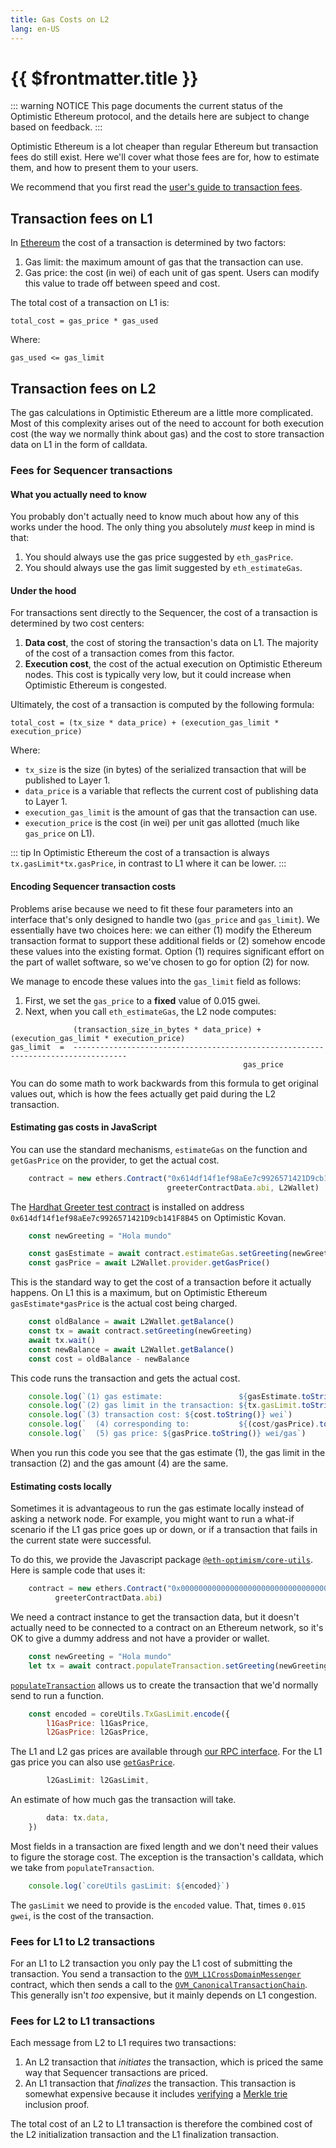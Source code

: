 ```yaml
---
title: Gas Costs on L2
lang: en-US
---
```


# {{ $frontmatter.title }}

::: warning NOTICE
This page documents the current status of the Optimistic Ethereum protocol, and the details here are subject to change based on feedback.
:::

Optimistic Ethereum is a lot cheaper than regular Ethereum but transaction fees do still exist.
Here we'll cover what those fees are for, how to estimate them, and how to present them to your users.

We recommend that you first read the [user's guide to transaction fees](/docs/users/fees.md).

## Transaction fees on L1

In [Ethereum](https://ethereum.org/en/developers/docs/gas/#why-do-gas-fees-exist) the cost of a transaction is determined by two factors:

1. Gas limit: the maximum amount of gas that the transaction can use.
1. Gas price: the cost (in wei) of each unit of gas spent. Users can modify this value to trade off between speed and cost.

The total cost of a transaction on L1 is:

```
total_cost = gas_price * gas_used
```

Where:

```
gas_used <= gas_limit
```

## Transaction fees on L2

The gas calculations in Optimistic Ethereum are a little more complicated.
Most of this complexity arises out of the need to account for both execution cost (the way we normally think about gas) and the cost to store transaction data on L1 in the form of calldata.

### Fees for Sequencer transactions

#### What you actually need to know

You probably don't actually need to know much about how any of this works under the hood.
The only thing you absolutely *must* keep in mind is that:
1. You should always use the gas price suggested by `eth_gasPrice`.
2. You should always use the gas limit suggested by `eth_estimateGas`.

#### Under the hood

For transactions sent directly to the Sequencer, the cost of a transaction is determined by two cost centers:

1. **Data cost**, the cost of storing the transaction's data on L1. The majority of the cost of a transaction comes from this factor.
2. **Execution cost**, the cost of the actual execution on Optimistic Ethereum nodes. This cost is typically very low, but it could increase when Optimistic Ethereum is congested.

Ultimately, the cost of a transaction is computed by the following formula:

```text
total_cost = (tx_size * data_price) + (execution_gas_limit * execution_price)
```

Where:

* `tx_size` is the size (in bytes) of the serialized transaction that will be published to Layer 1.
* `data_price` is a variable that reflects the current cost of publishing data to Layer 1.
* `execution_gas_limit` is the amount of gas that the transaction can use.
* `execution_price` is the cost (in wei) per unit gas allotted (much like `gas_price` on L1).


::: tip
In Optimistic Ethereum the cost of a transaction is always
`tx.gasLimit*tx.gasPrice`, in contrast to L1 where it can be lower.
:::

#### Encoding Sequencer transaction costs

Problems arise because we need to fit these four parameters into an interface that's only designed to handle two (`gas_price` and `gas_limit`).
We essentially have two choices here: we can either (1) modify the Ethereum transaction format to support these additional fields or (2) somehow encode these values into the existing format.
Option (1) requires significant effort on the part of wallet software, so we've chosen to go for option (2) for now.

We manage to encode these values into the `gas_limit` field as follows:

1. First, we set the `gas_price` to a **fixed** value of 0.015 gwei.
2. Next, when you call `eth_estimateGas`, the L2 node computes:

```text
              (transaction_size_in_bytes * data_price) + (execution_gas_limit * execution_price)
gas_limit  =  ----------------------------------------------------------------------------------
                                                    gas_price
```

You can do some math to work backwards from this formula to get original values out, which is how the fees actually get paid during the L2 transaction.

#### Estimating gas costs in JavaScript

You can use the standard mechanisms, `estimateGas` 
on the function and `getGasPrice` on the provider, to get the actual
cost.

```javascript
    contract = new ethers.Contract("0x614df14f1ef98aEe7c9926571421D9cb141F8B45",
                                   greeterContractData.abi, L2Wallet)
```

The [Hardhat Greeter test contract](https://github.com/nomiclabs/hardhat/blob/master/packages/hardhat-core/sample-projects/basic/contracts/Greeter.sol) is installed on 
address `0x614df14f1ef98aEe7c9926571421D9cb141F8B45` on Optimistic Kovan.

```javascript
    const newGreeting = "Hola mundo"

    const gasEstimate = await contract.estimateGas.setGreeting(newGreeting)
    const gasPrice = await L2Wallet.provider.getGasPrice()
```

This is the standard way to get the cost of a transaction before it actually
happens. On L1 this is a maximum, but on Optimistic Ethereum `gasEstimate*gasPrice`
is the actual cost being charged.

```javascript
    const oldBalance = await L2Wallet.getBalance()
    const tx = await contract.setGreeting(newGreeting)
    await tx.wait()
    const newBalance = await L2Wallet.getBalance()    
    const cost = oldBalance - newBalance
```

This code runs the transaction and gets the actual cost.

```javascript
    console.log(`(1) gas estimate:                 ${gasEstimate.toString()}`)
    console.log(`(2) gas limit in the transaction: ${tx.gasLimit.toString()}`)
    console.log(`(3) transaction cost: ${cost.toString()} wei`)
    console.log(`  (4) corresponding to:           ${(cost/gasPrice).toString()} gas`)
    console.log(`  (5) gas price: ${gasPrice.toString()} wei/gas`)  
```

When you run this code you see that the gas estimate (1), the gas limit in the 
transaction (2) and the gas amount (4) are the same.

#### Estimating costs locally

Sometimes it is advantageous to run the gas estimate locally instead of asking
a network node. For example, you might want to run a what-if scenario if the
L1 gas price goes up or down, or if a transaction that fails in the current
state were successful.

To do this, we provide the Javascript package 
[`@eth-optimism/core-utils`](https://www.npmjs.com/package/@eth-optimism/core-utils). Here is sample code that uses it:


```javascript
    contract = new ethers.Contract("0x0000000000000000000000000000000000000000", 
          greeterContractData.abi)
```

We need a contract instance to get the transaction data, but it doesn't
actually need to be connected to a contract on an Ethereum network, so
it's OK to give a dummy address and not have a provider or wallet.

```javascript
    const newGreeting = "Hola mundo"
    let tx = await contract.populateTransaction.setGreeting(newGreeting)
```

[`populateTransaction`](https://docs.ethers.io/v5/api/contract/contract/#contract-populateTransaction) allows us to create the transaction
that we'd normally send to run a function. 

```javascript
    const encoded = coreUtils.TxGasLimit.encode({
        l1GasPrice: l1GasPrice,
        l2GasPrice: l2GasPrice,
```

The L1 and L2 gas prices are available through [our RPC 
interface](/docs/developers/l2/rpc.html#rollup-gasprices). For the L1
gas price you can also use [`getGasPrice`](https://docs.ethers.io/v5/api/providers/provider/#Provider-getGasPrice).

```javascript                
        l2GasLimit: l2GasLimit,
```

An estimate of how much gas the transaction will take. 

```javascript
        data: tx.data,
    })
```

Most fields in a transaction are fixed length and we don't need their values
to figure the storage cost. The exception is the transaction's calldata, which we 
take from `populateTransaction`.

```javascript
    console.log(`coreUtils gasLimit: ${encoded}`)
```

The `gasLimit` we need to provide is the `encoded` value. That, times 
`0.015 gwei`, is the cost of the transaction.

### Fees for L1 to L2 transactions

For an L1 to L2 transaction you only pay the L1 cost of submitting the transaction.
You send a transaction to the [`OVM_L1CrossDomainMessenger`](https://github.com/ethereum-optimism/optimism/blob/develop/packages/contracts/contracts/optimistic-ethereum/OVM/bridge/messaging/OVM_L1CrossDomainMessenger.sol)
contract, which then sends a call to the [`OVM_CanonicalTransactionChain`](https://github.com/ethereum-optimism/optimism/blob/develop/packages/contracts/contracts/optimistic-ethereum/OVM/chain/OVM_CanonicalTransactionChain.sol).
This generally isn't *too* expensive, but it mainly depends on L1 congestion.

### Fees for L2 to L1 transactions

Each message from L2 to L1 requires two transactions:

1. An L2 transaction that *initiates* the transaction, which is priced the same way that Sequencer transactions are priced.
1. An L1 transaction that *finalizes* the transaction. This transaction is somewhat expensive because it includes [verifying](https://github.com/ethereum-optimism/optimism/blob/467d6cb6a4a35f2f8c3ea4cfa4babc619bafe7d2/packages/contracts/contracts/optimistic-ethereum/libraries/trie/Lib_MerkleTrie.sol#L73-L93) a [Merkle trie](https://eth.wiki/fundamentals/patricia-tree) inclusion proof.

The total cost of an L2 to L1 transaction is therefore the combined cost of the L2 initialization transaction and the L1 finalization transaction.
